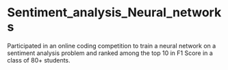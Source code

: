 # Sentiment_analysis_Neural_networks
Participated in an online coding competition to train a neural network on a sentiment analysis problem and ranked among the top 10 in F1 Score in a class of 80+ students. 
